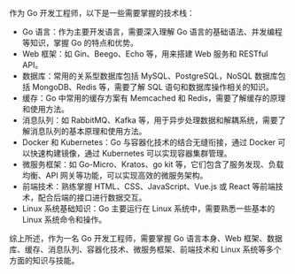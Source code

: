 作为 Go 开发工程师，以下是一些需要掌握的技术栈：

* Go 语言：作为主要开发语言，需要深入理解 Go 语言的基础语法、并发编程等知识，掌握 Go 的特点和优势。
* Web 框架：如 Gin、Beego、Echo 等，用来搭建 Web 服务和 RESTful API。
* 数据库：常用的关系型数据库包括 MySQL、PostgreSQL，NoSQL 数据库包括 MongoDB、Redis 等，需要了解 SQL 语句和数据库操作相关的知识。
* 缓存：Go 中常用的缓存方案有 Memcached 和 Redis，需要了解缓存的原理和使用方法。
* 消息队列：如 RabbitMQ、Kafka 等，用于异步处理数据和解耦系统，需要了解消息队列的基本原理和使用方法。
* Docker 和 Kubernetes：Go 与容器化技术的结合无缝衔接，通过 Docker 可以快速构建镜像，通过 Kubernetes 可以实现容器集群管理。
* 微服务框架：如 Go-Micro、Kratos、go kit 等，它们包含了服务发现、负载均衡、API 网关等功能，可以实现高效的微服务架构。
* 前端技术：熟练掌握 HTML、CSS、JavaScript、Vue.js 或 React 等前端技术，配合后端的接口进行数据交互。
* Linux 系统基础知识：Go 主要运行在 Linux 系统中，需要熟悉一些基本的 Linux 系统命令和操作。

综上所述，作为一名 Go 开发工程师，需要掌握 Go 语言本身、Web 框架、数据库、缓存、消息队列、容器化技术、微服务框架、前端技术和 Linux 系统等多个方面的知识与技能。





